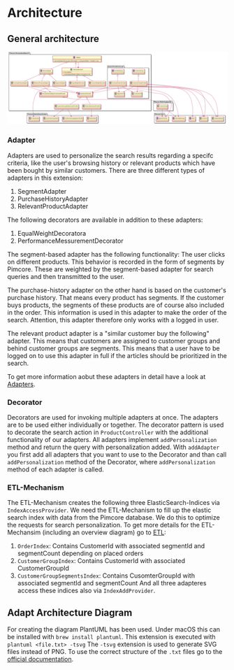 # Architecture

## General architecture

![Architecture](./img/architecture/Architecture_versionCharlie.svg)

### Adapter
Adapters are used to personalize the search results regarding a specifc criteria, like the user's browsing history or relevant products which have been bought by similar customers. There are three different types of adapters in this extension:

1. SegmentAdapter
2. PurchaseHistoryAdapter
3. RelevantProductAdapter

The following decorators are available in addition to these adapters:

1. EqualWeightDecoratora
2. PerformanceMessurementDecorator

The segment-based adapter has the following functionality: The user clicks on different products. This behavior is recorded in the form of segments by Pimcore. These are weighted by the segment-based adapter for search queries and then transmitted to the user.

The purchase-history adapter on the other hand is based on the customer's purchase history. That means every product has segments. If the customer buys products, the segments of these products are of course also included in the order. This information is used in this adapter to make the order of the search. Attention, this adapter therefore only works with a logged in user.

The relevant product adapter is a "similar customer buy the following" adapter. This means that customers are assigned to customer groups and behind customer groups are segments. This means that a user have to be logged on to use this adapter in full if the articles should be prioritized in the search.

To get more information aobut these adapters in detail have a look at [Adapters](./Adapters.md).

### Decorator
Decorators are used for invoking multiple adapters at once. The adapters are to be used either individually or together. The decorator pattern is used to decorate the search action in `ProductController` with the additional functionality of our adapters. All adapters implement `addPersonalization` method and return the query with personalization added. With `addAdapter` you first add all adapters that you want to use to the Decorator and than call `addPersonalization` method of the Decorator, where `addPersonalization` method of each adapter is called.

### ETL-Mechanism
The ETL-Mechanism creates the following three ElasticSearch-Indices via `IndexAccessProvider`. We need the ETL-Mechanism to fill up the elastic search index with data from the Pimcore database. We do this to optimize the requests for search personalization. To get more details for the ETL-Mechansim (including an overview diagram) go to [ETL](./ETL.md):
1. `OrderIndex`: Contains CustomerId with associated segmentId and segmentCount depending on placed orders
2. `CustomerGroupIndex`: Contains CustomerId with associated CustomerGroupId
3. `CustomerGroupSegmentsIndex`: Contains CusomterGroupId with associated segmentId and segmentCount
And all three adapteres access these indices also via `IndexAddProvider`.


## Adapt Architecture Diagram
For creating the diagram PlantUML has been used. Under macOS this can be installed with `brew install plantuml`. This extension is executed with `plantuml <file.txt> -tsvg` The `-tsvg` extension is used to generate SVG files instead of PNG. To use the correct structure of the `.txt` files go to the [official documentation](https://plantuml.com).